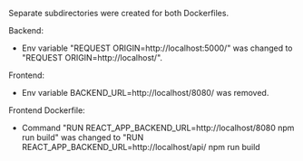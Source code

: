 Separate subdirectories were created for both Dockerfiles.

Backend: 
- Env variable "REQUEST ORIGIN=http://localhost:5000/" was changed to "REQUEST ORIGIN=http://localhost/".

Frontend:
- Env variable BACKEND_URL=http://localhost/8080/ was removed.

Frontend Dockerfile:
- Command "RUN REACT_APP_BACKEND_URL=http://localhost/8080 npm run build" was changed to "RUN REACT_APP_BACKEND_URL=http://localhost/api/ npm run build